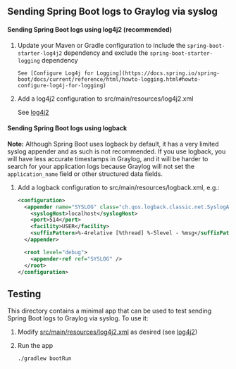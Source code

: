 ## Sending Spring Boot logs to Graylog via syslog

#### Sending Spring Boot logs using log4j2 (recommended)

1.  Update your Maven or Gradle configuration to include the `spring-boot-starter-log4j2` dependency and exclude the
    `spring-boot-starter-logging` dependency

        See [Configure Log4j for Logging](https://docs.spring.io/spring-boot/docs/current/reference/html/howto-logging.html#howto-configure-log4j-for-logging)

2.  Add a log4j2 configuration to src/main/resources/log4j2.xml

    See [log4j2](../log4j2/)

#### Sending Spring Boot logs using logback

**Note:** Although Spring Boot uses logback by default, it has a very limited syslog appender and as such is not
recommended. If you use logback, you will have less accurate timestamps in Graylog, and it will be harder to search for
your application logs because Graylog will not set the `application_name` field or other structured data fields.

1. Add a logback configuration to src/main/resources/logback.xml, e.g.:

   ```xml
   <configuration>
     <appender name="SYSLOG" class="ch.qos.logback.classic.net.SyslogAppender">
       <syslogHost>localhost</syslogHost>
       <port>514</port>
       <facility>USER</facility>
       <suffixPattern>%-4relative [%thread] %-5level - %msg</suffixPattern>
     </appender>

     <root level="debug">
       <appender-ref ref="SYSLOG" />
     </root>
   </configuration>
   ```

## Testing

This directory contains a minimal app that can be used to test sending Spring Boot logs to Graylog via syslog. To use
it:

1. Modify [src/main/resources/log4j2.xml](src/main/resources/log4j2.xml) as desired (see [log4j2](../log4j2/))

1. Run the app

   ```
   ./gradlew bootRun
   ```
